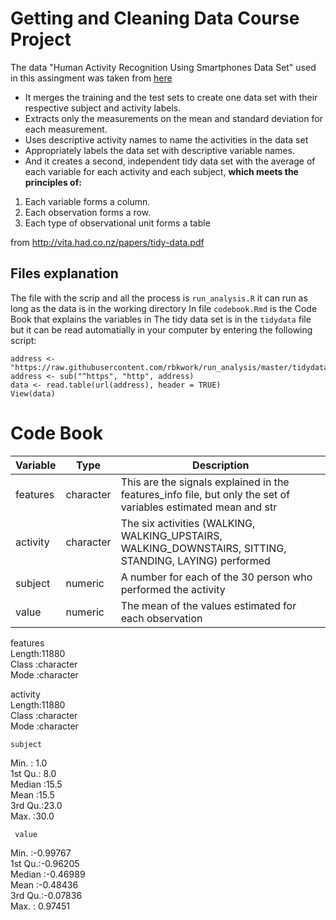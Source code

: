 # Getting and Cleaning Data Course Project

The data "Human Activity Recognition Using Smartphones Data Set" used in this assingment was taken from [here](https://d396qusza40orc.cloudfront.net/getdata%2Fprojectfiles%2FUCI%20HAR%20Dataset.zip)

* It merges the training and the test sets to create one data set with their respective subject and activity labels.
* Extracts only the measurements on the mean and standard deviation for each measurement.
* Uses descriptive activity names to name the activities in the data set
* Appropriately labels the data set with descriptive variable names.
* And it creates a second, independent tidy data set with the average of each variable for each activity and each subject, 
**which meets the principles of:**

1. Each variable forms a column.
2. Each observation forms a row.
3. Each type of observational unit forms a table

from <http://vita.had.co.nz/papers/tidy-data.pdf>

## Files explanation
The file with the scrip and all the process is `run_analysis.R` it can run as long as the data is in the working directory
In file `codebook.Rmd` is the Code Book that explains the variables in The tidy data set is in the `tidydata` file but it can be read automatially in your computer by entering the following script:

```{r}
address <- "https://raw.githubusercontent.com/rbkwork/run_analysis/master/tidydata"
address <- sub("^https", "http", address)
data <- read.table(url(address), header = TRUE)
View(data)
```

# Code Book


| Variable  | Type | Description |
|--------|-------|---------|
|features|character| This are the signals explained in the features_info file, but only the set of variables estimated mean and str|
| activity | character | The six activities (WALKING, WALKING_UPSTAIRS, WALKING_DOWNSTAIRS, SITTING, STANDING, LAYING) performed |
| subject | numeric | A number for each of the 30 person who performed the activity |
| value | numeric | The mean of the values estimated for each observation |

   features        
 Length:11880      
 Class :character  
 Mode  :character  
                   
                   
                   
   activity        
 Length:11880      
 Class :character  
 Mode  :character  
                   
                   
                   
    subject    
 Min.   : 1.0  
 1st Qu.: 8.0  
 Median :15.5  
 Mean   :15.5  
 3rd Qu.:23.0  
 Max.   :30.0 
 
 
     value         
 Min.   :-0.99767  
 1st Qu.:-0.96205  
 Median :-0.46989  
 Mean   :-0.48436  
 3rd Qu.:-0.07836  
 Max.   : 0.97451 

